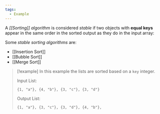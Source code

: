 ```yaml
---
tags:
  - Example
---
```

A _[[Sorting]] algorithm_ is considered _stable_ if two objects with **equal keys** appear in the same order in the sorted output as they do in the input array:

Some _stable sorting algorithms_ are:
- [[Insertion Sort]]
- [[Bubble Sort]]
- [[Merge Sort]]

> [!example]
> In this example the lists are sorted based on a `key` integer.
> 
> Input List:
> ```
> {1, "a"}, {4, "b"}, {3, "c"}, {3, "d"}
> ```
> Output List:
> ```
> {1, "a"}, {3, "c"}, {3, "d"}, {4, "b"},
> ```
